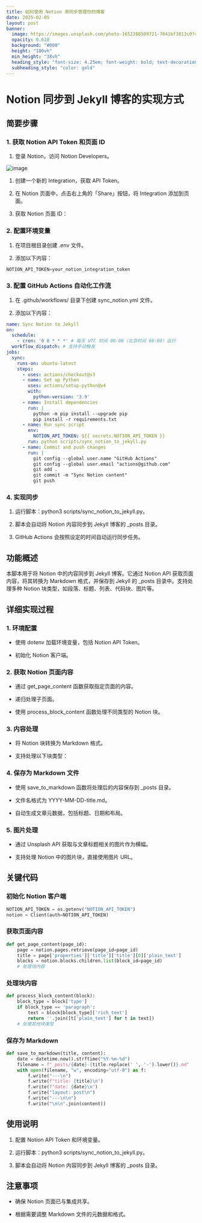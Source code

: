 ```yaml
---
title: 如何使用 Notion 来同步管理你的博客
date: 2025-02-05
layout: post
banner:
  image: https://images.unsplash.com/photo-1652288509721-7041bf3013c0?crop=entropy&cs=tinysrgb&fit=max&fm=jpg&ixid=M3w2OTIwMzJ8MHwxfHJhbmRvbXx8fHx8fHx8fDE3Mzg3MjkzMzh8&ixlib=rb-4.0.3&q=80&w=1080
  opacity: 0.618
  background: "#000"
  height: "100vh"
  min_height: "38vh"
  heading_style: "font-size: 4.25em; font-weight: bold; text-decoration: underline"
  subheading_style: "color: gold"
---
```


# Notion 同步到 Jekyll 博客的实现方式

## 简要步骤

### 1. 获取 Notion API Token 和页面 ID

1. 登录 Notion，访问 Notion Developers。

![image](https://prod-files-secure.s3.us-west-2.amazonaws.com/a7a0cc5a-89b9-4cda-8686-1fba0ca52f40/d19c1afe-dea5-4312-9333-786b0ba83054/image.png?X-Amz-Algorithm=AWS4-HMAC-SHA256&X-Amz-Content-Sha256=UNSIGNED-PAYLOAD&X-Amz-Credential=ASIAZI2LB4667RIBJRQP%2F20250205%2Fus-west-2%2Fs3%2Faws4_request&X-Amz-Date=20250205T042218Z&X-Amz-Expires=3600&X-Amz-Security-Token=IQoJb3JpZ2luX2VjECAaCXVzLXdlc3QtMiJHMEUCIGhQCaCUPLc%2FtRMG8r%2BYF6dTRkbPpbs9mTfmUU19%2BHz%2BAiEA7SMVHJ8XuquH8uHaSKeSorvuPu0yibdw02jDB6A08bQq%2FwMIORAAGgw2Mzc0MjMxODM4MDUiDJAf1fnaZCuNFv5B8yrcAwYCkOPBfIEmv2NqNdX5m4ZqvtNbe%2BQslu5V14H0Nm4hxThBuwZnn7R1PwXmumB%2BsUvLuRjM5neiU0a3WPlo3P8Oqo2u6kcOaGkxUyaM%2BirXl%2Ba1HpRW%2BEGHpf6TEoLO7ThRPZlMsWupq2%2BXNfEEQkvQTnE6HgBU2khmuhAZTlP2dU6LVqQkiznlhcugzw%2BMZG31zmSUyZ%2Flf6tORcnouhpnEPXtnNP8HK6CzjAdybYX0KyxgdSwUYBFuYSsho6OLh58UGzXSaFeW3db9lIQSEFm%2BmXNZ8g6fL5fRVDGYKXx9e4iN72XcIbPtdSdOoGwcWXK7B8Ua42pIK%2FwZxrvmlF6O%2FLzO6kZx3PrSTYd6IpYlnIAoX0AC5J%2FOMsjYOvf%2FXm%2FkIvrWxMUGs2qq6SIkEBIMMMYRgBesjK6PyBxgS%2B%2Bg%2B2V9YZ6tTZmdjcOOvgavWpBfvnPdWuMP51Ojs1fR9cAak5v8ToBGchaH5XRYdblxRF2rokUkwu4l4A0Uuj%2Fv8N0ShAuvuNvoM0PdbV2JcajariTiVufT5OpLOsW0SLQYJKkBmVyMETwKNzfbzEBjiqJS3PgoqG2pYCgApepEUAZGYxDvxMSxaBQeT4YT4zvCotPaqsSbqnIqIB0MP3Oir0GOqUBnvfKBgKJicFua2fVOL7l5tYu99Eg1X9i1xEyE2p9nbxbf2%2BI50FkVRPJBp4Hy%2FyaYp2GZQVzClB2WKd93MTTpRCWmAs5Vh6TKB9je5uE%2BsirZAWyo37Ajbpwr4r8PgxjQoggmTE1%2FQ5io1NHn49W820wk83WQisSLcpKYwXjWiIMdKHdhKWi3C3lddpWPPPXTBvCYd32dF3Istzt5526aGj%2Briqs&X-Amz-Signature=028526b7c0bfe0b2d82ae69b8b68c5d74c5bc777b5544ea2bc540026e6963188&X-Amz-SignedHeaders=host&x-id=GetObject)

1. 创建一个新的 Integration，获取 API Token。

1. 在 Notion 页面中，点击右上角的「Share」按钮，将 Integration 添加到页面。

1. 获取 Notion 页面 ID：


### 2. 配置环境变量

1. 在项目根目录创建 .env 文件。

1. 添加以下内容：

```javascript
NOTION_API_TOKEN=your_notion_integration_token
```

### 3. 配置 GitHub Actions 自动化工作流

1. 在 .github/workflows/ 目录下创建 sync_notion.yml 文件。

1. 添加以下内容：

```yaml
name: Sync Notion to Jekyll
on:
  schedule:
    - cron: '0 0 * * *' # 每天 UTC 时间 00:00（北京时间 08:00）运行
  workflow_dispatch: # 支持手动触发
jobs:
  sync:
    runs-on: ubuntu-latest
    steps:
      - uses: actions/checkout@v3
      - name: Set up Python
        uses: actions/setup-python@v4
        with:
          python-version: '3.9'
      - name: Install dependencies
        run: |
          python -m pip install --upgrade pip
          pip install -r requirements.txt
      - name: Run sync script
        env:
          NOTION_API_TOKEN: ${{ secrets.NOTION_API_TOKEN }}
        run: python scripts/sync_notion_to_jekyll.py
      - name: Commit and push changes
        run: |
          git config --global user.name "GitHub Actions"
          git config --global user.email "actions@github.com"
          git add .
          git commit -m "Sync Notion content"
          git push
```

### 4. 实现同步

1. 运行脚本：python3 scripts/sync_notion_to_jekyll.py。

1. 脚本会自动将 Notion 内容同步到 Jekyll 博客的 _posts 目录。

1. GitHub Actions 会按照设定的时间自动运行同步任务。

## 功能概述

本脚本用于将 Notion 中的内容同步到 Jekyll 博客。它通过 Notion API 获取页面内容，将其转换为 Markdown 格式，并保存到 Jekyll 的 _posts 目录中。支持处理多种 Notion 块类型，如段落、标题、列表、代码块、图片等。

## 详细实现过程

### 1. 环境配置

- 使用 dotenv 加载环境变量，包括 Notion API Token。

- 初始化 Notion 客户端。

### 2. 获取 Notion 页面内容

- 通过 get_page_content 函数获取指定页面的内容。

- 递归处理子页面。

- 使用 process_block_content 函数处理不同类型的 Notion 块。

### 3. 内容处理

- 将 Notion 块转换为 Markdown 格式。

- 支持处理以下块类型：


### 4. 保存为 Markdown 文件

- 使用 save_to_markdown 函数将处理后的内容保存到 _posts 目录。

- 文件名格式为 YYYY-MM-DD-title.md。

- 自动生成文章元数据，包括标题、日期和布局。

### 5. 图片处理

- 通过 Unsplash API 获取与文章标题相关的图片作为横幅。

- 支持处理 Notion 中的图片块，直接使用图片 URL。

## 关键代码

### 初始化 Notion 客户端

```python
NOTION_API_TOKEN = os.getenv("NOTION_API_TOKEN")
notion = Client(auth=NOTION_API_TOKEN)
```

### 获取页面内容

```python
def get_page_content(page_id):
    page = notion.pages.retrieve(page_id=page_id)
    title = page['properties']['title']['title'][0]['plain_text']
    blocks = notion.blocks.children.list(block_id=page_id)
    # 处理块内容
```

### 处理块内容

```python
def process_block_content(block):
    block_type = block['type']
    if block_type == 'paragraph':
        text = block[block_type]['rich_text']
        return ''.join([t['plain_text'] for t in text])
    # 处理其他块类型
```

### 保存为 Markdown

```python
def save_to_markdown(title, content):
    date = datetime.now().strftime("%Y-%m-%d")
    filename = f"_posts/{date}-{title.replace(' ', '-').lower()}.md"
    with open(filename, "w", encoding="utf-8") as f:
        f.write("---\n")
        f.write(f"title: {title}\n")
        f.write(f"date: {date}\n")
        f.write("layout: post\n")
        f.write("---\n\n")
        f.write("\n\n".join(content))
```

## 使用说明

1. 配置 Notion API Token 和环境变量。

1. 运行脚本：python3 scripts/sync_notion_to_jekyll.py。

1. 脚本会自动将 Notion 内容同步到 Jekyll 博客的 _posts 目录。

## 注意事项

- 确保 Notion 页面已与集成共享。

- 根据需要调整 Markdown 文件的元数据和格式。